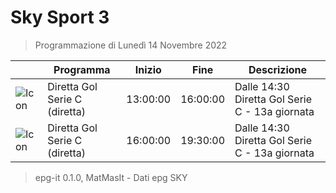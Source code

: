# Sky Sport 3
> Programmazione di Lunedì 14 Novembre 2022

||Programma|Inizio|Fine|Descrizione|
|---|---|---|---|---|
|![Icon](https://guidatv.sky.it/uuid/69e2cc18-fa08-4dcb-8152-b9d5c04bb280/cover?md5ChecksumParam=b239b119513068f7bfe4a58d60f440e6)|Diretta Gol Serie C (diretta)|13:00:00|16:00:00|Dalle 14:30 Diretta Gol Serie C - 13a giornata
|![Icon](https://guidatv.sky.it/uuid/69e2cc18-fa08-4dcb-8152-b9d5c04bb280/cover?md5ChecksumParam=b239b119513068f7bfe4a58d60f440e6)|Diretta Gol Serie C (diretta)|16:00:00|19:30:00|Dalle 14:30 Diretta Gol Serie C - 13a giornata



 > epg-it 0.1.0, MatMasIt - Dati epg SKY
